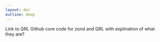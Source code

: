 ```yaml
---
layout: doc
outline: deep
---
```



Link to QRL Github core code for zond and QRL with explination of what they are?